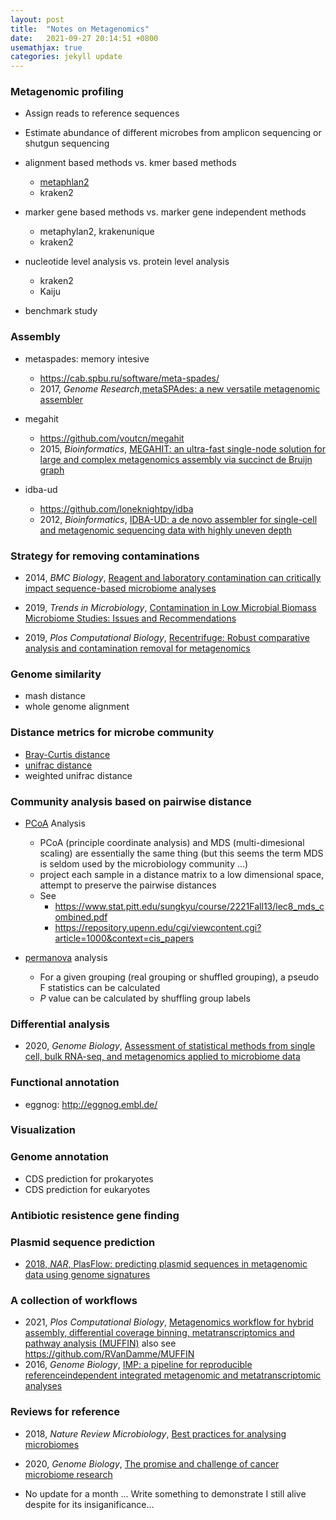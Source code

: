 ```yaml
---
layout: post
title:  "Notes on Metagenomics"
date:   2021-09-27 20:14:51 +0800
usemathjax: true
categories: jekyll update
---
```


### Metagenomic profiling

- Assign reads to reference sequences
- Estimate abundance of different microbes from amplicon sequencing or shutgun sequencing

- alignment based methods vs. kmer based methods
  - [metaphlan2](https://huttenhower.sph.harvard.edu/metaphlan2/)
  - kraken2

- marker gene based methods vs. marker gene independent methods
  - metaphylan2, krakenunique
  - kraken2

- nucleotide level analysis vs. protein level analysis
  - kraken2
  - Kaiju

- benchmark study
  

### Assembly

- metaspades: memory intesive
  - <https://cab.spbu.ru/software/meta-spades/>
  - 2017, *Genome Research*,[metaSPAdes: a new versatile metagenomic assembler](https://genome.cshlp.org/content/27/5/824.long)

- megahit
  - <https://github.com/voutcn/megahit>
  - 2015, *Bioinformatics*, [MEGAHIT: an ultra-fast single-node solution for large and complex metagenomics assembly via succinct de Bruijn graph](https://academic.oup.com/bioinformatics/article/31/10/1674/177884)

- idba-ud
  - <https://github.com/loneknightpy/idba>
  - 2012, *Bioinformatics*, [IDBA-UD: a de novo assembler for single-cell and metagenomic sequencing data with highly uneven depth](https://academic.oup.com/bioinformatics/article/28/11/1420/266973)



### Strategy for removing contaminations

- 2014, *BMC Biology*, [Reagent and laboratory contamination can critically impact sequence-based microbiome analyses](https://bmcbiol.biomedcentral.com/articles/10.1186/s12915-014-0087-z)

- 2019, *Trends in Microbiology*, [Contamination in Low Microbial Biomass Microbiome Studies: Issues and Recommendations](https://www.sciencedirect.com/science/article/pii/S0966842X18302531)

- 2019, *Plos Computational Biology*, [Recentrifuge: Robust comparative analysis and contamination removal for metagenomics](https://journals.plos.org/ploscompbiol/article?id=10.1371/journal.pcbi.1006967)


### Genome similarity

- mash distance
- whole genome alignment


### Distance metrics for microbe community
- [Bray-Curtis distance](https://en.wikipedia.org/wiki/Bray%E2%80%93Curtis_dissimilarity)
- [unifrac distance](https://en.wikipedia.org/wiki/UniFrac)
- weighted unifrac distance


### Community analysis based on pairwise distance

- [PCoA](https://en.wikipedia.org/wiki/Multidimensional_scaling) Analysis 
  - PCoA (principle coordinate analysis) and MDS (multi-dimesional scaling) are essentially the same thing (but this seems the term MDS is seldom used by the microbiology community ...)
  - project each sample in a distance matrix to a low dimensional space, attempt to preserve the pairwise distances
  - See 
    - <https://www.stat.pitt.edu/sungkyu/course/2221Fall13/lec8_mds_combined.pdf>
    - <https://repository.upenn.edu/cgi/viewcontent.cgi?article=1000&context=cis_papers>

- [permanova](https://en.wikipedia.org/wiki/Permutational_analysis_of_variance) analysis
  - For a given grouping (real grouping or shuffled grouping), a pseudo F statistics can be calculated
  - *P* value can be calculated by shuffling group labels 

### Differential analysis
- 2020, *Genome Biology*, [Assessment of statistical methods from single cell, bulk RNA-seq, and metagenomics applied to microbiome data](https://genomebiology.biomedcentral.com/articles/10.1186/s13059-020-02104-1)

### Functional annotation
- eggnog: <http://eggnog.embl.de/>


### Visualization



### Genome annotation
- CDS prediction for prokaryotes
- CDS prediction for eukaryotes


### Antibiotic resistence gene finding


### Plasmid sequence prediction

- [2018, *NAR*, PlasFlow: predicting plasmid sequences in metagenomic data using genome signatures](https://academic.oup.com/nar/article/46/6/e35/4807335)


### A collection of workflows
- 2021, *Plos Computational Biology*, [Metagenomics workflow for hybrid assembly, differential coverage binning, metatranscriptomics and pathway analysis (MUFFIN)](https://journals.plos.org/ploscompbiol/article?id=10.1371/journal.pcbi.1008716) also see <https://github.com/RVanDamme/MUFFIN>
- 2016, *Genome Biology*, [IMP: a pipeline for reproducible referenceindependent integrated metagenomic and metatranscriptomic analyses](https://genomebiology.biomedcentral.com/articles/10.1186/s13059-016-1116-8)

### Reviews for reference
- 2018, *Nature Review Microbiology*, [Best practices for analysing microbiomes](https://www.nature.com/articles/s41579-018-0029-9)

- 2020, *Genome Biology*, [The promise and challenge of cancer microbiome research](https://genomebiology.biomedcentral.com/articles/10.1186/s13059-020-02037-9)



- No update for a month ... Write something to demonstrate I still alive despite for its insiganificance...



